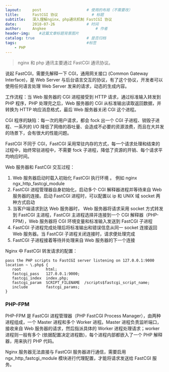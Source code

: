 ```yaml
---
layout:     post                    # 使用的布局（不需要改）
title:      FastCGI 协议               # 标题 
subtitle:   深入理解nginx、php通讯机制 FastCGI 协议 
date:       2018-07-26              # 时间
author:     Angkee                      # 作者
header-img:    #这篇文章标题背景图片
catalog: true                       # 是否归档
tags:                               #标签
    - PHP
---
```


> nginx 和 php 通讯主要通过 FastCGI 通讯协议。

说起 FastCGI，需要先解释一下 CGI，通用网关接口 (Common Gateway Interface)，是 Web Server 与后台语言交互的协议，有了这个协议，开发者可以使用任何语言处理 Web Server 发来的请求，动态的生成内容。

工作流程：当 Web 服务器的 CGI 进程接受到 HTTP 请求，通过标准输入转发到 PHP 程序，PHP 处理完之后，Web 服务器的 CGI 从标准输出读取返回数据，并转换为 HTTP 响应消息格式，最后 Web 服务器关闭 CGI 这个进程。

CGI 程序的缺陷：每一次的用户请求，都会 fock 出一个 CGI 子进程、销毁子进程、一系列的 I/O 降低了网络的吞吐量、会造成不必要的资源浪费，而且在大并发的场景下，会有很大的性能问题。

FastCGI 不同于 CGI，FastCGI 采用常驻内存的方式，每一个请求处理和结束的过程中，始终常驻进程中，不需要 fock 子进程，降低了资源的开销、每个请求平均响应时间。

Web 服务器和 FastCGI 交互过程：

1. Web 服务器启动时载入初始化 FastCGI 执行环境 。 例如 nginx ngx_http_fastcgi_module
2. FastCGI 进程管理器自身初始化，启动多个 CGI 解释器进程并等待来自 Web 服务器的连接。启动 FastCGI 进程时，可以配置以 ip 和 UNIX 域 socket 两种方式启动
3. 当客户端请求到达 Web 服务器时， Web 服务器将请求采用 socket 方式转发到 FastCGI 主进程，FastCGI 主进程选择并连接到一个 CGI 解释器（PHP-FPM），Web 服务器将 CGI 环境变量和标准输入发送到 FastCGI 子进程
4. FastCGI 子进程完成处理后将标准输出和错误信息从同一 socket 连接返回 Web 服务器。当 FastCGI 子进程关闭连接时，请求便处理完成
5. FastCGI 子进程接着等待并处理来自 Web 服务器的下一个连接

Nginx 中 FastCGI 转发请求的配置：

```
pass the PHP scripts to FastCGI server listening on 127.0.0.1:9000
location ~ \.php$ {
   root           html;
   fastcgi_pass   127.0.0.1:9000;
   fastcgi_index  index.php;
   fastcgi_param  SCRIPT_FILENAME  /scripts$fastcgi_script_name;
   include        fastcgi_params;
}
``` 

### PHP-FPM

PHP-FPM 是 FastCGI 进程管理器（PHP FastCGI Process Manager），由两种进程组成，一个 Master 进程和多个 Worker 进程。Master 进程负责监听端口，接收来自 Web 服务器的请求，然后指派具体的 Worker 进程处理请求；worker 进程则一般有多个 (依据配置决定进程数)，每个进程内部都嵌入了一个 PHP 解释器，用来执行 PHP 代码。

Nginx 服务器无法直接与 FastCGI 服务器进行通信，需要启用 ngx_http_fastcgi_module 模块进行代理配置，才能将请求发送给 FastCGI 服务。